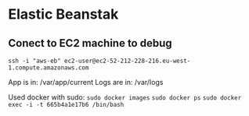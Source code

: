# Elastic Beanstak

## Conect to EC2 machine to debug
`ssh -i "aws-eb" ec2-user@ec2-52-212-228-216.eu-west-1.compute.amazonaws.com`

App is in: /var/app/current
Logs are in: /var/logs

Used docker with sudo:
`sudo docker images`
`sudo docker ps`
`sudo docker exec -i -t 665b4a1e17b6 /bin/bash`
